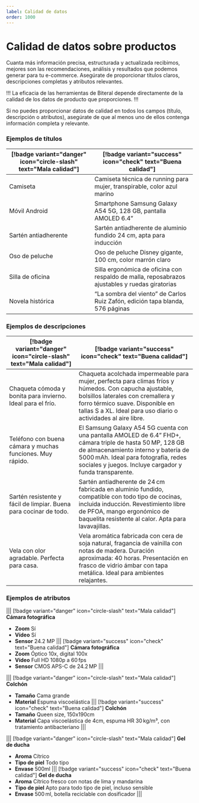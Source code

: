 ```yaml
---
label: Calidad de datos
order: 1000
---
```

# Calidad de datos sobre productos

Cuanta más información precisa, estructurada y actualizada recibimos, mejores son las recomendaciones, análisis y resultados que podemos generar para tu e-commerce. Asegúrate de proporcionar títulos claros, descripciones completas y atributos relevantes.

!!!
La eficacia de las herramientas de Biteral depende directamente de la calidad de los datos de producto que proporciones.
!!!

Si no puedes proporcionar datos de calidad en todos los campos (título, descripción o atributos), asegúrate de que al menos uno de ellos contenga información completa y relevante.

### Ejemplos de títulos

[!badge variant="danger" icon="circle-slash" text="Mala calidad"] | [!badge variant="success" icon="check" text="Buena calidad"]
--- | ---
Camiseta | Camiseta técnica de running para mujer, transpirable, color azul marino
Móvil Android | Smartphone Samsung Galaxy A54 5G, 128 GB, pantalla AMOLED 6.4”
Sartén antiadherente | Sartén antiadherente de aluminio fundido 24 cm, apta para inducción
Oso de peluche | Oso de peluche Disney gigante, 100 cm, color marrón claro
Silla de oficina | Silla ergonómica de oficina con respaldo de malla, reposabrazos ajustables y ruedas giratorias
Novela histórica | “La sombra del viento” de Carlos Ruiz Zafón, edición tapa blanda, 576 páginas

### Ejemplos de descripciones

[!badge variant="danger" icon="circle-slash" text="Mala calidad"] | [!badge variant="success" icon="check" text="Buena calidad"]
--- | ---
Chaqueta cómoda y bonita para invierno. Ideal para el frío. | Chaqueta acolchada impermeable para mujer, perfecta para climas fríos y húmedos. Con capucha ajustable, bolsillos laterales con cremallera y forro térmico suave. Disponible en tallas S a XL. Ideal para uso diario o actividades al aire libre.
Teléfono con buena cámara y muchas funciones. Muy rápido. | El Samsung Galaxy A54 5G cuenta con una pantalla AMOLED de 6.4” FHD+, cámara triple de hasta 50 MP, 128 GB de almacenamiento interno y batería de 5000 mAh. Ideal para fotografía, redes sociales y juegos. Incluye cargador y funda transparente.
Sartén resistente y fácil de limpiar. Buena para cocinar de todo. | Sartén antiadherente de 24 cm fabricada en aluminio fundido, compatible con todo tipo de cocinas, incluida inducción. Revestimiento libre de PFOA, mango ergonómico de baquelita resistente al calor. Apta para lavavajillas.
Vela con olor agradable. Perfecta para casa. | Vela aromática fabricada con cera de soja natural, fragancia de vainilla con notas de madera. Duración aproximada: 40 horas. Presentación en frasco de vidrio ámbar con tapa metálica. Ideal para ambientes relajantes.

### Ejemplos de atributos


||| [!badge variant="danger" icon="circle-slash" text="Mala calidad"]
**Cámara fotográfica**
- **Zoom** Sí
- **Vídeo** Sí
- **Sensor** 24.2 MP
||| [!badge variant="success" icon="check" text="Buena calidad"]
**Cámara fotográfica**
- **Zoom** Óptico 10x, digital 100x
- **Vídeo** Full HD 1080p a 60 fps
- **Sensor** CMOS APS-C de 24.2 MP
|||

||| [!badge variant="danger" icon="circle-slash" text="Mala calidad"]
**Colchón**
- **Tamaño** Cama grande
- **Material** Espuma viscoelástica
||| [!badge variant="success" icon="check" text="Buena calidad"]
**Colchón**
- **Tamaño** Queen size, 150x190cm
- **Material** Capa viscoelástica de 4cm, espuma HR 30 kg/m³, con tratamiento antibacteriano
|||

||| [!badge variant="danger" icon="circle-slash" text="Mala calidad"]
**Gel de ducha**
- **Aroma** Cítrico
- **Tipo de piel** Todo tipo
- **Envase** 500ml
||| [!badge variant="success" icon="check" text="Buena calidad"]
**Gel de ducha**
- **Aroma** Cítrico fresco con notas de lima y mandarina
- **Tipo de piel** Apto para todo tipo de piel, incluso sensible
- **Envase** 500 ml, botella reciclable con dosificador
|||

